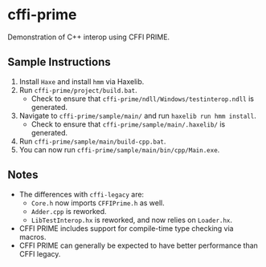# cffi-prime

Demonstration of C++ interop using CFFI PRIME.

## Sample Instructions

1. Install `Haxe` and install `hmm` via Haxelib.
2. Run `cffi-prime/project/build.bat`.
    - Check to ensure that `cffi-prime/ndll/Windows/testinterop.ndll` is generated.
3. Navigate to `cffi-prime/sample/main/` and run `haxelib run hmm install`.
    - Check to ensure that `cffi-prime/sample/main/.haxelib/` is generated.
3. Run `cffi-prime/sample/main/build-cpp.bat`.
4. You can now run `cffi-prime/sample/main/bin/cpp/Main.exe`.

## Notes

- The differences with `cffi-legacy` are:
    - `Core.h` now imports `CFFIPrime.h` as well.
    - `Adder.cpp` is reworked.
    - `LibTestInterop.hx` is reworked, and now relies on `Loader.hx`.
- CFFI PRIME includes support for compile-time type checking via macros.
- CFFI PRIME can generally be expected to have better performance than CFFI legacy.
